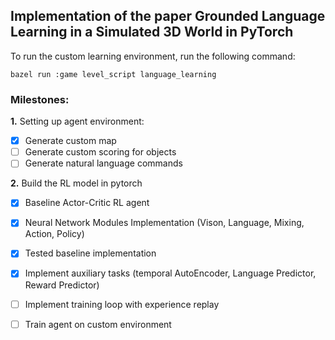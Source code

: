 ## Implementation of the paper Grounded Language Learning in a Simulated 3D World in PyTorch

To run the custom learning environment, run the following command:

`` bazel run :game level_script language_learning ``

### Milestones:

**1.** Setting up agent environment:
- [x] Generate custom map
- [ ] Generate custom scoring for objects
- [ ] Generate natural language commands

**2.** Build the RL model in pytorch
- [x] Baseline Actor-Critic RL agent
- [x] Neural Network Modules Implementation (Vison, Language, Mixing, Action, Policy)
- [x] Tested baseline implementation
- [x] Implement auxiliary tasks (temporal AutoEncoder, Language Predictor, Reward Predictor)
- [ ] Implement training loop with experience replay 
- [ ] Train agent on custom environment


